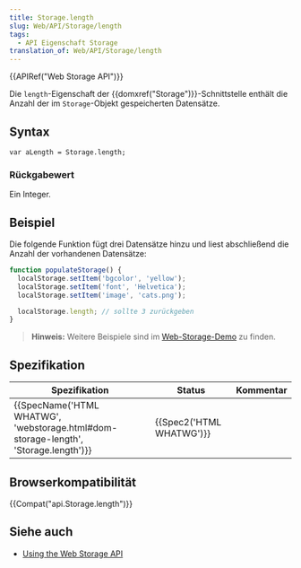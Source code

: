 ```yaml
---
title: Storage.length
slug: Web/API/Storage/length
tags:
  - API Eigenschaft Storage
translation_of: Web/API/Storage/length
---
```

{{APIRef("Web Storage API")}}

Die `length`-Eigenschaft der {{domxref("Storage")}}-Schnittstelle enthält die Anzahl der im `Storage`-Objekt gespeicherten Datensätze.

## Syntax

    var aLength = Storage.length;

### Rückgabewert

Ein Integer.

## Beispiel

Die folgende Funktion fügt drei Datensätze hinzu und liest abschließend die Anzahl der vorhandenen Datensätze:

```js
function populateStorage() {
  localStorage.setItem('bgcolor', 'yellow');
  localStorage.setItem('font', 'Helvetica');
  localStorage.setItem('image', 'cats.png');

  localStorage.length; // sollte 3 zurückgeben
}
```

> **Hinweis:** Weitere Beispiele sind im [Web-Storage-Demo](https://mdn.github.io/dom-examples/web-storage/) zu finden.

## Spezifikation

| Spezifikation                                                                                                    | Status                           | Kommentar |
| ---------------------------------------------------------------------------------------------------------------- | -------------------------------- | --------- |
| {{SpecName('HTML WHATWG', 'webstorage.html#dom-storage-length', 'Storage.length')}} | {{Spec2('HTML WHATWG')}} |           |

## Browserkompatibilität

{{Compat("api.Storage.length")}}

## Siehe auch

- [Using the Web Storage API](/de/docs/Web/API/Web_Storage_API/Using_the_Web_Storage_API)

